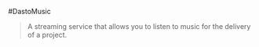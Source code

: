 #DastoMusic

> A streaming service that allows you to listen to music for the delivery of a project.
